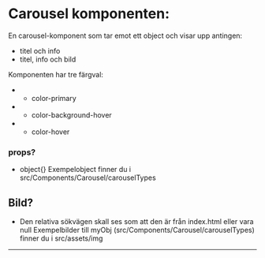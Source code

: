 # Carousel komponenten:

En carousel-komponent som tar emot ett object och visar upp antingen:

- titel och info
- titel, info och bild

Komponenten har tre färgval:

- - color-primary
- - color-background-hover
- - color-hover

### props?

- object{}
  Exempelobject finner du i src/Components/Carousel/carouselTypes

## Bild?

- Den relativa sökvägen skall ses som att den är från index.html eller vara null
  Exempelbilder till myObj (src/Components/Carousel/carouselTypes) finner du i src/assets/img

---
